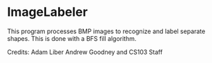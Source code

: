 # ImageLabeler
This program processes BMP images to recognize and label separate shapes. This is done with a BFS fill algorithm.

Credits:
Adam Liber
Andrew Goodney and CS103 Staff
